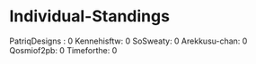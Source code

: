 Individual-Standings
====================

PatriqDesigns : 0
Kennehisftw: 0
SoSweaty: 0
Arekkusu-chan: 0
Qosmiof2pb: 0
Timeforthe: 0
